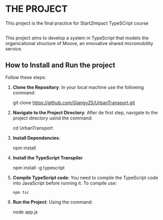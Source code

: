 # THE PROJECT
This project is the final practice for Start2Impact TypeSCript course

##
This project aims to develop a system in TypeScript that models the organicational structure of Moove, an innovative shared micromobility service. 

## How to Install and Run the project
Follow these steps:
 1. **Clone the Repository**:
      In your local machine use the following command:

     git clone https://github.com/Giangy25/UrbanTransport.git
    
 3. **Navigate to the Project Directory**:
    After de first step, navigate to the project directory usind the command:
    
     cd UrbanTransport
    
 5. **Install Dependencies**:
    
      npm install
    
 7. **Install the TypeScript Transpiler**
    
      npm install -g typescript
    
 9. **Compile TypeScript code**:
     You need to compile the TypeScript code into JavaScript before running it. To compile use:
     
        npm tsc
    
 11. **Run the Project**:
     Using the command:
     
        node app.js
